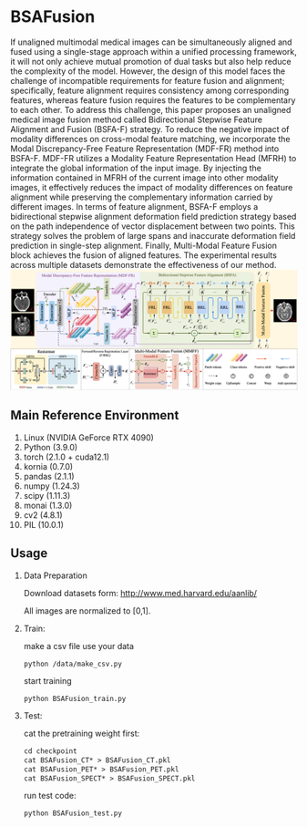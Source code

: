# BSAFusion
If unaligned multimodal medical images can be simultaneously aligned and fused using a single-stage approach within a unified processing framework, it will not only achieve mutual promotion of dual tasks but also help reduce the complexity of the model. However, the design of this model faces the challenge of incompatible requirements for feature fusion and alignment; specifically, feature alignment requires consistency among corresponding features, whereas feature fusion requires the features to be complementary to each other. To address this challenge, this paper proposes an unaligned medical image fusion method called Bidirectional Stepwise Feature Alignment and Fusion (BSFA-F) strategy. To reduce the negative impact of modality differences on cross-modal feature matching, we incorporate the Modal Discrepancy-Free Feature Representation (MDF-FR) method into BSFA-F. MDF-FR utilizes a Modality Feature Representation Head (MFRH) to integrate the global information of the input image. By injecting the information contained in MFRH of the current image into other modality images, it effectively reduces the impact of modality differences on feature alignment while preserving the complementary information carried by different images. In terms of feature alignment, BSFA-F employs a bidirectional stepwise alignment deformation field prediction strategy based on the path independence of vector displacement between two points. This strategy solves the problem of large spans and inaccurate deformation field prediction in single-step alignment. Finally, Multi-Modal Feature Fusion block achieves the fusion of aligned features. The experimental results across multiple datasets demonstrate the effectiveness of our method.
![bat](./BSAFusion.png)




## Main Reference Environment
1. Linux         (NVIDIA GeForce RTX 4090)
2. Python        (3.9.0)
3. torch         (2.1.0 + cuda12.1)
5. kornia        (0.7.0)
6. pandas        (2.1.1)
7. numpy         (1.24.3)
8. scipy         (1.11.3)
9. monai         (1.3.0)
10. cv2          (4.8.1)
11. PIL          (10.0.1)

## Usage


1. Data Preparation

    Download datasets form: http://www.med.harvard.edu/aanlib/

    All images are normalized to [0,1].


2. Train:

    make a csv file use your data
     ```
    python /data/make_csv.py
    ```
     
    start training
     ```
    python BSAFusion_train.py
    ```

3. Test:

    cat the pretraining weight first:
     ```
     cd checkpoint
    cat BSAFusion_CT* > BSAFusion_CT.pkl
    cat BSAFusion_PET* > BSAFusion_PET.pkl
    cat BSAFusion_SPECT* > BSAFusion_SPECT.pkl
    ```
    run test code:
     ```
    python BSAFusion_test.py
    ```
